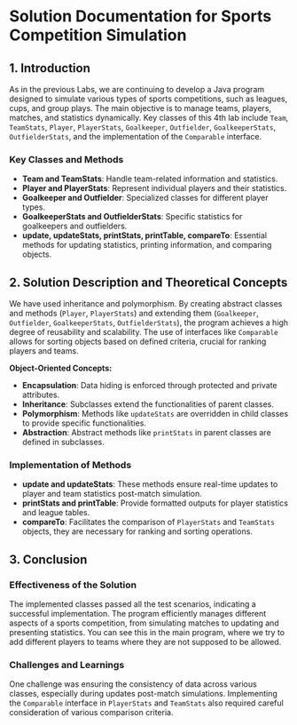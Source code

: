 # Solution Documentation for Sports Competition Simulation

## 1. Introduction

As in the previous Labs, we are continuing to develop a Java program designed to simulate various types of sports competitions, such as leagues, cups, and group plays. The main objective is to manage teams, players, matches, and statistics dynamically. Key classes of this 4th lab include `Team`, `TeamStats`, `Player`, `PlayerStats`, `Goalkeeper`, `Outfielder`, `GoalkeeperStats`, `OutfielderStats`, and the implementation of the `Comparable` interface.

### Key Classes and Methods

- **Team and TeamStats**: Handle team-related information and statistics.
- **Player and PlayerStats**: Represent individual players and their statistics.
- **Goalkeeper and Outfielder**: Specialized classes for different player types.
- **GoalkeeperStats and OutfielderStats**: Specific statistics for goalkeepers and outfielders.
- **update, updateStats, printStats, printTable, compareTo**: Essential methods for updating statistics, printing information, and comparing objects.

## 2. Solution Description and Theoretical Concepts

We have used inheritance and polymorphism. By creating abstract classes and methods (`Player`, `PlayerStats`) and extending them (`Goalkeeper`, `Outfielder`, `GoalkeeperStats`, `OutfielderStats`), the program achieves a high degree of reusability and scalability. The use of interfaces like `Comparable` allows for sorting objects based on defined criteria, crucial for ranking players and teams.

**Object-Oriented Concepts:**

- **Encapsulation**: Data hiding is enforced through protected and private attributes.
- **Inheritance**: Subclasses extend the functionalities of parent classes.
- **Polymorphism**: Methods like `updateStats` are overridden in child classes to provide specific functionalities.
- **Abstraction**: Abstract methods like `printStats` in parent classes are defined in subclasses.

### Implementation of Methods

- **update and updateStats**: These methods ensure real-time updates to player and team statistics post-match simulation.
- **printStats and printTable**: Provide formatted outputs for player statistics and league tables.
- **compareTo**: Facilitates the comparison of `PlayerStats` and `TeamStats` objects, they are necessary for ranking and sorting operations.

## 3. Conclusion

### Effectiveness of the Solution

The implemented classes passed all the test scenarios, indicating a successful implementation. The program efficiently manages different aspects of a sports competition, from simulating matches to updating and presenting statistics. You can see this in the main program, where we try to add different players to teams where they are not supposed to be allowed.

### Challenges and Learnings

One challenge was ensuring the consistency of data across various classes, especially during updates post-match simulations. Implementing the `Comparable` interface in `PlayerStats` and `TeamStats` also required careful consideration of various comparison criteria.


